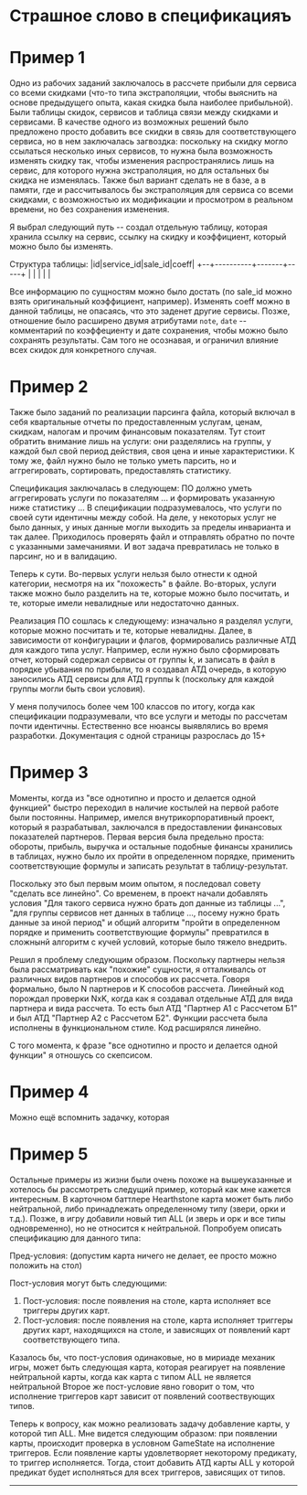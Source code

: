 # Страшное слово в спецификацияъ

# Пример 1

Одно из рабочих заданий заключалось в рассчете прибыли для сервиса со всеми скидками (что-то типа экстраполяции, чтобы выяснить на основе предыдущего опыта, какая скидка была наиболее прибыльной).
Были таблицы скидок, сервисов и таблица связи между скидками и сервисами.
В качестве одного из возможных решений было предложено просто добавить все скидки в связь для соответствующего сервиса, но в нем заключалась загвоздка: поскольку на скидку могло ссылаться несколько
иных сервисов, то нужна была возможность изменять скидку так, чтобы изменения распространялись лишь на сервис, для которого нужна экстраполяция, но для остальных бы скидка не изменялась.
Также был вариант сделать не в базе, а в памяти, где и рассчитывалось бы экстраполяция для сервиса со всеми скидками, с возможностью их модификации и просмотром в реальном времени, но без сохранения
изменения.
  
Я выбрал следующий путь -- создал отдельную таблицу, которая хранила ссылку на сервис, ссылку на скидку и коэффициент, который можно было бы изменять.

Структура таблицы:
|id|service_id|sale_id|coeff|
+--+----------+-------+-----+
|  |          |       |     |

Все информацию по сущностям можно было достать (по sale_id можно взять оригинальный коэффициент, например). Изменять coeff можно в данной таблицы, не опасаясь, что это заденет другие сервисы.
Позже, отношение было расширено двумя атрибутами `note`, `date` -- комментарий по коэффециенту и дате сохранения, чтобы можно было сохранять результаты.
Сам того не осознавая, и ограничил влияние всех скидок для конкретного случая.

# Пример 2

Также было заданий по реализации парсинга файла, который включал в себя квартальные отчеты по предоставленным услугам, ценам, скидкам, налогам и прочим финансовым показателям.
Тут стоит обратить внимание лишь на услуги: они разделялись на группы, у каждой был свой период действия, своя цена и иные характеристики.
К тому же, файл нужно было не только уметь парсить, но и аггрегировать, сортировать, предоставлять статистику.

Спецификация заключалась в следующем: ПО должно уметь аггрегировать услуги по показателям ...  и формировать указанную ниже статистику ...
В спецификации подразумевалось, что услуги по своей сути идентичны между собой. На деле, у некоторых услуг не было данных, у иных данные могли выходить за пределы инварианта и так далее.
Приходилось проверять файл и отправлять обратно по почте с указанными замечаниями. И вот задача превратилась не только в парсинг, но и в валидацию.

Теперь к сути. Во-первых услуги нельзя было отнести к одной категории, несмотря на их "похожесть" в файле. Во-вторых, услуги также можно было разделить на те, которые можно было посчитать, и те,
которые имели невалидные или недостаточно данных.

Реализация ПО сошлась к следующему: изначально я разделял услуги, которые можно посчитать и те, которые невалидны. Далее, в зависимости от конфигурации и флагов, формировались различные АТД для 
каждого типа услуг. Например, если нужно было сформировать отчет, который содержал сервисы от группы k, и записать в файл в порядке убывания по прибыли, то я создавал АТД очередь, в которую 
заносились АТД сервисы для АТД группы k (поскольку для каждой группы могли быть свои условия). 

У меня получилось более чем 100 классов по итогу, когда как спецификации подразумевали, что все услуги и методы по рассчетам почти идентичны. Естественно все нюансы выявлялись во время разработки.
Документация с одной страницы разрослась до 15+

# Пример 3

Моменты, когда из "все однотипно и просто и делается одной функцией" быстро переходил в наличие костылей на первой работе были постоянны.
Например, имелся внутрикорпоративный проект, который я разрабатывал, заключался в предоставлении финансовых показателей партнеров. Первая версия была предельно проста:
обороты, прибыль, выручка и остальные подобные финансы хранились в таблицах, нужно было их пройти в определенном порядке, применить соответствующие формулы и записать результат в таблицу-результат.

Поскольку это был первым моим опытом, я последовал совету "сделать все линейно". Со временем, в проект начали добавлять условия "Для такого сервиса нужно брать доп данные из таблицы ...", "для группы сервисов нет данных в таблице ..., посему нужно брать данные за иной период" и общий алгоритм "пройти в определенном порядке и применить соответствующие формулы" превратился в сложнынй алгоритм с кучей условий, которые было тяжело внедрить. 

Решил я проблему следующим образом. Поскольку партнеры нельзя была рассматривать как "похожие" сущности, я отталкивалсь от различных видов партнеров и способов их рассчета.
Говоря формально, было N партнеров и K способов рассчета. Линейный код порождал проверки NxK, когда как я создавал отдельные АТД для вида партнера и вида рассчета.
То есть был АТД "Партнер А1 с Рассчетом Б1" и был АТД "Партнер А2 с Рассчетом Б2". Функции рассчета была исполнены в функциональном стиле. Код расширялся линейно.

С того момента, к фразе "все однотипно и просто и делается одной функции" я отношусь со скепсисом.

# Пример 4

Можно ещё вспомнить задачку, которая 

# Пример 5

Остальные примеры из жизни были очень похоже на вышеуказанные и хотелось бы рассмотреть следущий пример, который как мне кажется интересным.
В карточном баттлере Hearthstone карта может быть либо нейтральной, либо принадлежать определенному типу (звери, орки и т.д.). Позже, в игру добавили 
новый тип ALL (и зверь и орк и все типы одновременно), но не относится к нейтральной. Попробуем описать спецификацию для данного типа:

Пред-условия: (допустим карта ничего не делает, ее просто можно положить на стол) 

Пост-условия могут быть следующими:
1) Пост-условия: после появления на столе, карта исполняет все триггеры других карт.
2) Пост-условия: после появления на столе, карта исполняет триггеры других карт, находящихся на столе, и зависящих от появлений карт соответствующего типа.

Казалось бы, что пост-условия одинаковые, но в мириаде механик игры, может быть следующая карта, которая реагирует на появление нейтральной карты, когда как карта с типом ALL не является нейтральной
Второе же пост-условие явно говорит о том, что исполнение триггеров карт зависит от появлений соотвествующих типов.

Теперь к вопросу, как можно реализовать задачу добавление карты, у которой тип ALL.
Мне видется следующим образом: при появлении карты, происходит проверка в условном GameState на исполнение триггеров. Если появление карты удовлетворяет некоторому предикату, то триггер исполняется.
Тогда, стоит добавить АТД карты ALL у которой предикат будет исполняться для всех триггеров, зависящих от типов. 

------------------------------------------------------------------------------------------------------------------------------------------------------------------------------------------------------

